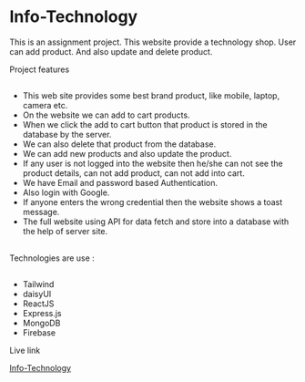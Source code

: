 # Info-Technology

This is an assignment project. This website provide a technology shop. User can add product. And also update and delete product.

Project features

##

- This web site provides some best brand product, like mobile, laptop, camera etc. 
- On the website we can add to cart products.
- When we click the add to cart button that product is stored in the database by the server.
- We can also delete that product from the database.
- We can add new products and also update the product.
- If any user is not logged into the website then he/she can not see the product details, can not add product, can not add into cart.
- We have Email and password based Authentication.
- Also login with Google.
- If anyone enters the wrong credential then the website shows a toast message.
- The full website using API for data fetch and store into a database with the help of server site.


##


Technologies are use :
##

- Tailwind
- daisyUI
- ReactJS
- Express.js
- MongoDB
- Firebase

Live link

[Info-Technology](https://acidic-stream.surge.sh/)
